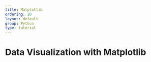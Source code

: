 ```yaml
---
title: Matplotlib
ordering: 10
layout: default
group: Python
type: tutorial
---
```


# Data Visualization with Matplotlib



